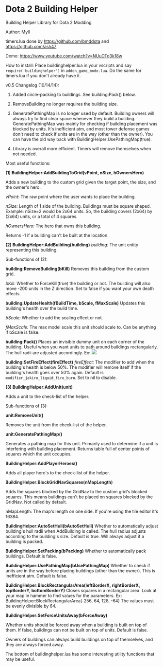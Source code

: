 Dota 2 Building Helper
======================
Building Helper Library for Dota 2 Modding

Author: Myll

timers.lua done by https://github.com/bmddota and https://github.com/ash47

Demo: https://www.youtube.com/watch?v=NUuDTq3k18w

How to install: Place buildinghelper.lua in your vscripts and say `require('buildinghelper')` in `addon_game_mode.lua`. Do the same for timers.lua if you don't already have it.

v0.5 Changelog (10/14/14):

1. Added circle-packing to buildings. See building:Pack() below.

2. RemoveBuilding no longer requires the building size.

3. GeneratePathingMap is no longer used by default. Building owners will always try to find clear space whenever they build a building. GeneratePathingMap was mainly for checking if building placement was blocked by units. It's inefficient atm, and most tower defense games don't need to check if units are in the way (other than the owner). You can have the old way back with BuildingHelper:UsePathingMap(true).

4. Library is overall more efficient. Timers will remove themselves when not needed.

Most useful functions:

**(1) BuildingHelper:AddBuildingToGrid(vPoint, nSize, hOwnersHero)**

Adds a new building to the custom grid given the target point, the size, and the owner's hero.

*vPoint*: The raw point where the user wants to place the building.

*nSize:* Length of 1 side of the building. Buildings must be square shaped. Example: nSize=2 would be 2x64 units. So, the building covers (2x64) by (2x64) units, or a total of 4 squares.

*hOwnersHero:* The hero that owns this building.

Returns -1 if a building can't be built at the location.

**(2) BuildingHelper:AddBuilding(building)**
*building:* The unit entity representing this building.

Sub-functions of (2):

**building:RemoveBuilding(bKill)**
Removes this building from the custom grid.

*bKill:* Whether to ForceKill(true) the building or not. The building will also move -200 units in the Z direction. Set to false if you want your own death effects.

**building:UpdateHealth(fBuildTime, bScale, fMaxScale)**
Updates this building's health over the build time.

*bScale:* Whether to add the scaling effect or not.

*fMaxScale:* The max model scale this unit should scale to. Can be anything if bScale is false.

**building:Pack()**
Places an invisible dummy unit on each corner of the building. Useful when you want units to path around buildings rectangularly. The hull radii are adjusted accordingly. Ex:
![](http://i.imgur.com/FeSsHLE.jpg)

**building:SetFireEffect(fireEffect)**
*fireEffect:* The modifier to add when the building's health is below 50%. The modifier will remove itself if the building's health goes over 50% again. Default is `modifier_jakiro_liquid_fire_burn`. Set to nil to disable.

**(3) BuildingHelper:AddUnit(unit)**

Adds a unit to the check-list of the helper.

Sub-functions of (3):

**unit:RemoveUnit()**

Removes the unit from the check-list of the helper.

**unit:GeneratePathingMap()**

Generates a pathing map for this unit. Primarily used to determine if a unit is interfering with building placement. Returns table full of center points of squares which the unit occupies.

**BuildingHelper:AddPlayerHeroes()**

Adds all player hero's to the check-list of the helper.

**BuildingHelper:BlockGridNavSquares(nMapLength)**

Adds the squares blocked by the GridNav to the custom grid's blocked squares. This means buildings can't be placed on squares blocked by the GridNav. Not called by default.

nMapLength: The map's length on one side. If you're using the tile editor it's 16384.

**BuildingHelper:AutoSetHull(bAutoSetHull)**
Whether to automatically adjust building's hull radii when AddBuilding is called. The hull radius adjusts according to the building's size. Default is true. Will always adjust if a building is packed.

**BuildingHelper:SetPacking(bPacking)**
Whether to automatically pack buildings. Default is false.

**BuildingHelper:UsePathingMap(bUsePathingMap)**
Whether to check if units are in the way before placing buildings (other than the owner). This is inefficient atm. Default is false.

**BuildingHelper:BlockRectangularArea(leftBorderX, rightBorderX, topBorderY, bottomBorderY)**
Closes squares in a rectangular area. Look at your map in hammer to find values for the parameters. Ex: BuildingHelper:BlockRectangularArea(-256, 64, 128, -64)
The values must be evenly divisible by 64.

**BuildingHelper:SetForceUnitsAway(bForceAway)**

Whether units should be forced away when a building is built on top of them. If false, buildings can not be built on top of units. Default is false.

Owners of buildings can always build buildings on top of themselves, and they are always forced away.

The bottom of buildinghelper.lua has some interesting utility functions that may be useful.
